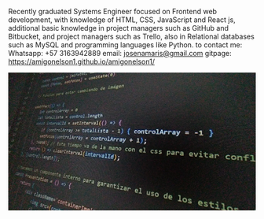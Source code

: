 Recently graduated Systems Engineer focused on Frontend web development, with knowledge of HTML, CSS, JavaScript and React js, additional basic knowledge in project managers such as GitHub and Bitbucket, and project managers such as Trello, also in Relational databases such as MySQL and programming languages like Python.
to contact me:
Whatsapp: +57 3163942889
email: josenamaris@gmail.com
gitpage: https://amigonelson1.github.io/amigonelson1/

![Image text](https://github.com/amigonelson1/amigonelson1/blob/master/src/images/codigovsc.webp)